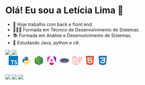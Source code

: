 # Olá! Eu sou a Letícia Lima 👋

- 🔭 Hoje trabalho com back e front end.
- 👩🏻‍🎓 Formada em Técnico de Desenvolvimento de Sistemas.
- 📚 Formada em Análise e Desenvolvimento de Sistemas.
- 🌱 Estudando Java, python e c#.

<div style="display: flex; align-items: center;">
  <a href="https://github.com/leticialimacarmo">
    <img height="180em" src="https://github-readme-stats.vercel.app/api?username=leticialimacarmo&show_icons=true&bg_color=0d1117&title_color=dark&text_color=a6accd&icon_color=bb86fc&border_color=373e47&include_all_commits=true&count_private=true" />
    <img height="180em" src="https://github-readme-stats.vercel.app/api/top-langs/?username=leticialimacarmo&layout=compact&langs_count=16&bg_color=0d1117&title_color=dark&text_color=a6accd&icon_color=bb86fc&border_color=373e47" />
  </a>
</div>

<div style="display: flex; align-items: center; gap: 10px; flex-wrap: wrap;"><br>
<!--   <img align="center" alt="Leticia-Js" height="30" width="30" src="https://raw.githubusercontent.com/devicons/devicon/master/icons/javascript/javascript-original.svg"> -->
  <img align="center" alt="Leticia-Ts" height="30" width="30" src="https://raw.githubusercontent.com/devicons/devicon/master/icons/typescript/typescript-original.svg">
  <img align="center" alt="Leticia-Py" height="30" width="30" src="https://raw.githubusercontent.com/devicons/devicon/master/icons/python/python-original.svg">
  <img align="center" alt="Leticia-Node" height="30" width="30" src="https://raw.githubusercontent.com/devicons/devicon/master/icons/nodejs/nodejs-original.svg">
  <img align="center" alt="Leticia-Ang" height="30" width="30" src="https://raw.githubusercontent.com/devicons/devicon/master/icons/angular/angular-original.svg">
<!--   <img align="center" alt="Leticia-Nst" height="30" width="30" src="https://raw.githubusercontent.com/devicons/devicon/master/icons/nestjs/nestjs-original.svg"> -->
<!--   <img align="center" alt="Leticia-Rct" height="30" width="30" src="https://raw.githubusercontent.com/devicons/devicon/master/icons/react/react-original.svg"> -->
<!--   <img align="center" alt="Leticia-Java" height="30" width="30" src="https://raw.githubusercontent.com/devicons/devicon/master/icons/java/java-original.svg"> -->
  <img align="center" alt="Leticia-PHP" height="30" width="30" src="https://raw.githubusercontent.com/devicons/devicon/master/icons/php/php-original.svg">
  <img align="center" alt="Leticia-Laravel" height="30" width="30" src="https://raw.githubusercontent.com/devicons/devicon/master/icons/laravel/laravel-original.svg">
  <img align="center" alt="Leticia-HTML" height="30" width="30" src="https://raw.githubusercontent.com/devicons/devicon/master/icons/html5/html5-plain.svg">
  <img align="center" alt="Leticia-CSS" height="30" width="30" src="https://raw.githubusercontent.com/devicons/devicon/master/icons/css3/css3-plain.svg">
</div>

## 

<div>
  <a href="https://www.linkedin.com/in/leticia-lima-carmo"><img src="https://img.shields.io/badge/LinkedIn-0077B5?style=for-the-badge&logo=linkedin&logoColor=white" target="_blank"></a>
    <a href="mailto:leticiayoongi6@gmail.com"><img src="https://img.shields.io/badge/Gmail-D14836?style=for-the-badge&logo=gmail&logoColor=white" target="_blank"></a>
    <a href="https://wa.me/5511958632273"><img src="https://img.shields.io/badge/WhatsApp-25D366?style=for-the-badge&logo=whatsapp&logoColor=white" target="_blank"></a>
</div>

